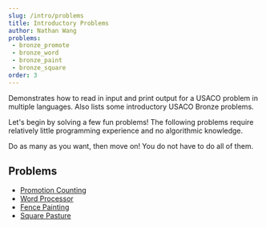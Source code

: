 ```yaml
---
slug: /intro/problems
title: Introductory Problems
author: Nathan Wang
problems:
 - bronze_promote
 - bronze_word
 - bronze_paint
 - bronze_square
order: 3
---
```


Demonstrates how to read in input and print output for a USACO problem in multiple languages. Also lists some introductory USACO Bronze problems.

<!-- END DESCRIPTION -->

Let's begin by solving a few fun problems! The following problems require relatively little programming experience and no algorithmic knowledge.

Do as many as you want, then move on! You do not have to do all of them.

<!-- END DESCRIPTION -->

## Problems

- [Promotion Counting](http://usaco.org/index.php?page=viewproblem2&cpid=591)
- [Word Processor](http://usaco.org/index.php?page=viewproblem2&cpid=987)
- [Fence Painting](http://usaco.org/index.php?page=viewproblem2&cpid=567)
- [Square Pasture](http://usaco.org/index.php?page=viewproblem2&cpid=663)
